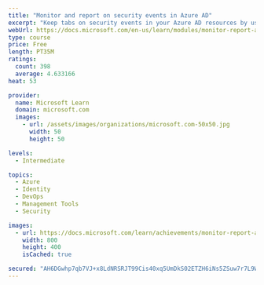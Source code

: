 ```yaml
---
title: "Monitor and report on security events in Azure AD"
excerpt: "Keep tabs on security events in your Azure AD resources by using built-in reporting and monitoring capabilities. Respond to events as they happen, and address security risks before they become a problem."
webUrl: https://docs.microsoft.com/en-us/learn/modules/monitor-report-aad-security-events/
type: course
price: Free
length: PT35M
ratings:
  count: 398
  average: 4.633166
heat: 53

provider:
  name: Microsoft Learn
  domain: microsoft.com
  images:
    - url: /assets/images/organizations/microsoft.com-50x50.jpg
      width: 50
      height: 50

levels:
  - Intermediate

topics:
  - Azure
  - Identity
  - DevOps
  - Management Tools
  - Security

images:
  - url: https://docs.microsoft.com/learn/achievements/monitor-report-aad-security-events-social.png
    width: 800
    height: 400
    isCached: true

secured: "AH6DGwhp7qb7VJ+x8LdNRSRJT99Cis40xq5UmDkS02ETZH6iNs5ZSuw7r7L9WWmyIMkxsjZoiI5z9+4burxJEq9FEGWJ7y15VLGeRoP939oscD0qGwSYtBYzojcPt2pgJmxXXz6JRsPQoM5w5HpwKtTz31c1o47HpoaJe7u3WqqrhYW79xMEFZw+BmKnnxWphxcXRh8jFgB+MCADo8+EHepPLfdAKLCIzVjR2LGyU04tWTK3t1/2FLWhzlPFJ7V4R/oz9IGs0XajoyZN7ePecOytkaCTUqBQSjUfcPq2EIpOSysUq/k81CfCi8lU44i3OHAPi/vKAUeg55UHijxBHFnIXxylCu0OblplBM6JuM2YL1YlzGkO7dvPo0FCRnePpIiQSXwrPEBOhh20tN9f79YI4UOh2l5cjRD6dDZ/7z4=;5tooloPEGUMsDr6JzeeD3g=="
---
```


